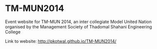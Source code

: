 # TM-MUN2014

Event website for TM-MUN 2014, an inter collegiate Model United Nation organised by the Management Society of Thadomal Shahani Engineering College

Link to website: http://pkotwal.github.io/TM-MUN2014/
